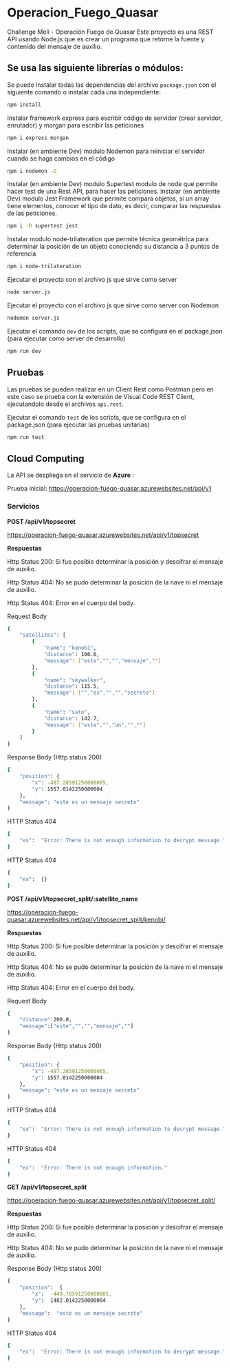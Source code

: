 
# Operacion_Fuego_Quasar

Challenge Meli - Operación Fuego de Quasar
Este proyecto es una REST API usando Node.js que es crear un programa que retorne la fuente y contenido del mensaje de auxilio.

## Se usa las siguiente librerías o módulos:

Se puede instalar todas las dependencias del archivo `package.json` con el siguiente comando o instalar cada una independiente:
```bash
npm install
```

Instalar framework express para escribir código de servidor (crear servidor, enrutador) y morgan para escribir las peticiones
```bash
npm i express morgan
```

Instalar (en ambiente Dev) modulo Nodemon para reiniciar el servidor cuando se haga cambios en el código
```bash
npm i nodemon -D
```

Instalar (en ambiente Dev) modulo Supertest modulo de node que permite hacer test de una Rest API, para hacer las peticiones.
Instalar (en ambiente Dev) modulo Jest Framework que permite compara objetos, si un array tiene elementos, conocer el tipo de dato, es decir, comparar las respuestas de las peticiones.
```bash
npm i -D supertest jest
```

Instalar modulo node-trilateration que permite técnica geométrica para determinar la posición de un objeto conociendo su distancia a 3 puntos de referencia
```bash
npm i node-trilateration
```

Ejecutar el proyecto con el archivo js que sirve como server
```bash
node server.js
```
Ejecutar el proyecto con el archivo js que sirve como server con Nodemon
```bash
nodemon server.js
```

Ejecutar el comando `dev` de los scripts, que se configura en el package.json (para ejecutar como server de desarrollo)
```bash
npm run dev
```
  

## Pruebas

Las pruebas se pueden realizar en un Client Rest como Postman pero en este caso se prueba con la extensión de Visual Code REST Client, ejecutandolo desde el archivos `api.rest`.

Ejecutar el comando `test` de los scripts, que se configura en el package.json (para ejecutar las pruebas unitarias)
```bash
npm run test
```

## Cloud Computing

La API se despliega en el servicio de **Azure** :

Prueba inicial:
https://operacion-fuego-quasar.azurewebsites.net/api/v1

### Servicios

**POST /api/v1/topsecret**

https://operacion-fuego-quasar.azurewebsites.net/api/v1/topsecret

**Respuestas**

Http Status 200: Si fue posible determinar la posición y descifrar el mensaje de auxilio.

Http Status 404: No se pudo determinar la posición de la nave ni el  mensaje de auxilio.

Http Status 404: Error en el cuerpo del body.

Request Body
```bash
{
    "satellites": [
        {
            "name": "kenobi",
            "distance": 100.0,
            "message": ["este","","","mensaje",""]
        },
        {
            "name": "skywalker",
            "distance": 115.5,
            "message": ["","es","","","secreto"]
        },
        {
            "name": "sato",
            "distance": 142.7,
            "message": ["este","","un","",""]
        }
    ]
}
```

Response Body (Http status 200)
```bash
{
    "position": {
        "x": -487.28591250000005,
        "y": 1557.0142250000004
    },
    "message": "este es un mensaje secreto"
}
```

HTTP Status 404
```bash
{
    "ex":  "Error: There is not enough information to decrypt message."
}
```

HTTP Status 404
```bash
{
    "ex":  {}
}
```

**POST /api/v1/topsecret_split/:satellite_name**

https://operacion-fuego-quasar.azurewebsites.net/api/v1/topsecret_split/kenobi/


**Respuestas**

Http Status 200: Si fue posible determinar la posición y descifrar el mensaje de auxilio.

Http Status 404: No se pudo determinar la posición de la nave ni el  mensaje de auxilio.

Http Status 404: Error en el cuerpo del body.

Request Body
```bash
{
    "distance":200.0,
    "message":["este","","","mensaje",""]
}
```

Response Body (Http status 200)
```bash
{
    "position": {
        "x": -487.28591250000005,
        "y": 1557.0142250000004
    },
    "message": "este es un mensaje secreto"
}
```


HTTP Status 404
```bash
{
    "ex":  "Error: There is not enough information to decrypt message."
}
```

HTTP Status 404
```bash
{
    "ex":  "Error: There is not enough information."
}
```

**GET /api/v1/topsecret_split**

https://operacion-fuego-quasar.azurewebsites.net/api/v1/topsecret_split/

**Respuestas**

Http Status 200: Si fue posible determinar la posición y descifrar el mensaje de auxilio.

Http Status 404: No se pudo determinar la posición de la nave ni el  mensaje de auxilio.

Response Body (Http status 200)
```bash
{
    "position":  {
        "x":  -449.78591250000005,
        "y":  1482.0142250000004
    },
    "message":  "este es un mensaje secreto"
}
```

HTTP Status 404
```bash
{
    "ex":  "Error: There is not enough information to decrypt message."
}
```


